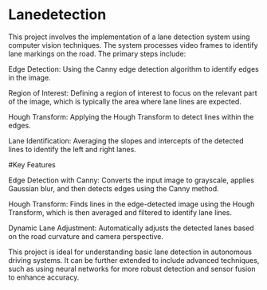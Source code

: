 # Lanedetection
This project involves the implementation of a lane detection system using computer vision techniques. The system processes video frames to identify lane markings on the road. The primary steps include:

Edge Detection: Using the Canny edge detection algorithm to identify edges in the image.

Region of Interest: Defining a region of interest to focus on the relevant part of the image, which is typically the area where lane lines are expected.

Hough Transform: Applying the Hough Transform to detect lines within the edges.

Lane Identification: Averaging the slopes and intercepts of the detected lines to identify the left and right lanes.

#Key Features

Edge Detection with Canny: Converts the input image to grayscale, applies Gaussian blur, and then detects edges using the Canny method.

Hough Transform: Finds lines in the edge-detected image using the Hough Transform, which is then averaged and filtered to identify lane lines.

Dynamic Lane Adjustment: Automatically adjusts the detected lanes based on the road curvature and camera perspective.

This project is ideal for understanding basic lane detection in autonomous driving systems. It can be further extended to include advanced techniques, such as using neural networks for more robust detection and sensor fusion to enhance accuracy.
